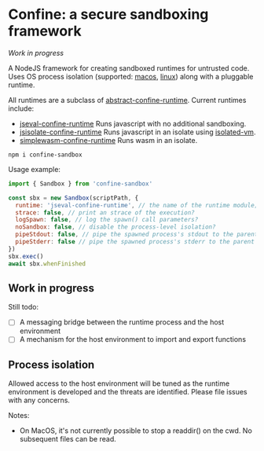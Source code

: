 # Confine: a secure sandboxing framework

*Work in progress*

A NodeJS framework for creating sandboxed runtimes for untrusted code. Uses OS process isolation (supported: [macos](./docs/macos.md), [linux](./docs/linux.md)) along with a pluggable runtime.

All runtimes are a subclass of [abstract-confine-runtime](https://npm.im/abstract-confine-runtime). Current runtimes include:

- [jseval-confine-runtime](https://npm.im/jseval-confine-runtime) Runs javascript with no additional sandboxing.
- [jsisolate-confine-runtime](https://npm.im/jsisolate-confine-runtime) Runs javascript in an isolate using [isolated-vm](https://github.com/laverdet/isolated-vm).
- [simplewasm-confine-runtime](https://npm.im/simplewasm-confine-runtime) Runs wasm in an isolate.

```
npm i confine-sandbox
```

Usage example:

```js
import { Sandbox } from 'confine-sandbox'

const sbx = new Sandbox(scriptPath, {
  runtime: 'jseval-confine-runtime', // the name of the runtime module; must conform to abstract-confine-runtime
  strace: false, // print an strace of the execution?
  logSpawn: false, // log the spawn() call parameters?
  noSandbox: false, // disable the process-level isolation?
  pipeStdout: false, // pipe the spawned process's stdout to the parent stdout?
  pipeStderr: false // pipe the spawned process's stderr to the parent stderr?
})
sbx.exec()
await sbx.whenFinished
```

## Work in progress

Still todo:

- [ ] A messaging bridge between the runtime process and the host environment
- [ ] A mechanism for the host environment to import and export functions

## Process isolation

Allowed access to the host environment will be tuned as the runtime environment is developed and the threats are identified. Please file issues with any concerns.

Notes:

- On MacOS, it's not currently possible to stop a readdir() on the cwd. No subsequent files can be read.